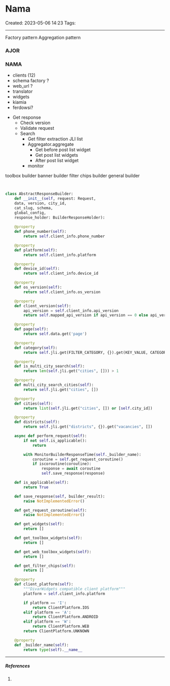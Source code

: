 # Nama
Created: 2023-05-06 14:23
Tags: 
____

Factory pattern
Aggregation pattern

### AJOR


### NAMA

* clients (12)
* schema factory ?
* web_url ?
* translator
* widgets
* kiamia
* ferdowsi?

-   Get response
	-   Check version
	-   Validate request
	-   Search
		-   Get filter extraction JLI list
		-   Aggregator.aggregate
			- Get before post list widget
			-   Get post list widgets
			-   After post list widget
		-   monitor



toolbox builder
banner builder
filter chips builder
general builder








```python


class AbstractResponseBuilder:
    def __init__(self, request: Request, 
    data, version, city_id, 
    cat_slug, schema,
    global_config, 
    response_holder: BuilderResponseHolder):
    
    @property
    def phone_number(self):
        return self.client_info.phone_number

    @property
    def platform(self):
        return self.client_info.platform

    @property
    def device_id(self):
        return self.client_info.device_id

    @property
    def os_version(self):
        return self.client_info.os_version

    @property
    def client_version(self):
        api_version = self.client_info.api_version
        return self.mapped_api_version if api_version == 0 else api_version

    @property
    def page(self):
        return self.data.get('page')

    @property
    def category(self):
        return self.jli.get(FILTER_CATEGORY, {}).get(KEY_VALUE, CATEGORY_ROOT)

    @property
    def is_multi_city_search(self):
        return len(self.jli.get("cities", [])) > 1

    @property
    def multi_city_search_cities(self):
        return self.jli.get("cities", [])

    @property
    def cities(self):
        return list(self.jli.get("cities", []) or [self.city_id])

    @property
    def districts(self):
        return self.jli.get("districts", {}).get("vacancies", [])

    async def perform_request(self):
        if not self.is_applicable():
            return

        with MonitorBuilderResponseTime(self._builder_name):
            coroutine = self.get_request_coroutine()
            if iscoroutine(coroutine):
                response = await coroutine
                self.save_response(response)

    def is_applicable(self):
        return True

    def save_response(self, builder_result):
        raise NotImplementedError()

    def get_request_coroutine(self):
        raise NotImplementedError()

    def get_widgets(self):
        return []

    def get_toolbox_widgets(self):
        return []

    def get_web_toolbox_widgets(self):
        return []

    def get_filter_chips(self):
        return []

    @property
    def client_platform(self):
        """DivarWidgets compatible client platform"""
        platform = self.client_info.platform

        if platform == 'I':
            return ClientPlatform.IOS
        elif platform == 'A':
            return ClientPlatform.ANDROID
        elif platform == 'W':
            return ClientPlatform.WEB
        return ClientPlatform.UNKNOWN

    @property
    def _builder_name(self):
        return type(self).__name__

```
_____
##### References
1.

